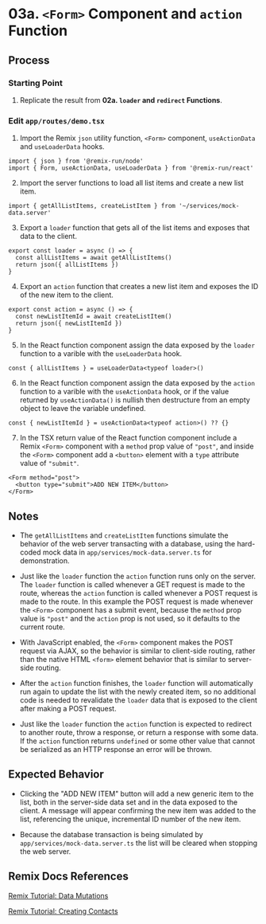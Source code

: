 # 03a. `<Form>` Component and `action` Function

## Process

### Starting Point

1. Replicate the result from **02a. `loader` and `redirect` Functions**.

### Edit `app/routes/demo.tsx`

1. Import the Remix `json` utility function, `<Form>` component, `useActionData` and `useLoaderData` hooks.

```tsx
import { json } from '@remix-run/node'
import { Form, useActionData, useLoaderData } from '@remix-run/react'
```

2. Import the server functions to load all list items and create a new list item.

```tsx
import { getAllListItems, createListItem } from '~/services/mock-data.server'
```

3. Export a `loader` function that gets all of the list items and exposes that data to the client.

```tsx
export const loader = async () => {
  const allListItems = await getAllListItems()
  return json({ allListItems })
}
```

4. Export an `action` function that creates a new list item and exposes the ID of the new item to the client.

```tsx
export const action = async () => {
  const newListItemId = await createListItem()
  return json({ newListItemId })
}
```

5. In the React function component assign the data exposed by the `loader` function to a varible with the `useLoaderData` hook.

```tsx
const { allListItems } = useLoaderData<typeof loader>()
```

6. In the React function component assign the data exposed by the `action` function to a varible with the `useActionData` hook, or if the value returned by `useActionData()` is nullish then destructure from an empty object to leave the variable undefined.

```tsx
const { newListItemId } = useActionData<typeof action>() ?? {}
```

7. In the TSX return value of the React function component include a Remix `<Form>` component with a `method` prop value of `"post"`, and inside the `<Form>` component add a `<button>` element with a `type` attribute value of `"submit"`.

```tsx
<Form method="post">
  <button type="submit">ADD NEW ITEM</button>
</Form>
```

## Notes

- The `getAllListItems` and `createListItem` functions simulate the behavior of the web server transacting with a database, using the hard-coded mock data in `app/services/mock-data.server.ts` for demonstration.

- Just like the `loader` function the `action` function runs only on the server. The `loader` function is called whenever a GET request is made to the route, whereas the `action` function is called whenever a POST request is made to the route. In this example the POST request is made whenever the `<Form>` component has a submit event, because the `method` prop value is `"post"` and the `action` prop is not used, so it defaults to the current route.

- With JavaScript enabled, the `<Form>` component makes the POST request via AJAX, so the behavior is similar to client-side routing, rather than the native HTML `<form>` element behavior that is similar to server-side routing.

- After the `action` function finishes, the `loader` function will automatically run again to update the list with the newly created item, so no additional code is needed to revalidate the `loader` data that is exposed to the client after making a POST request.

- Just like the `loader` function the `action` function is expected to redirect to another route, throw a response, or return a response with some data. If the `action` function returns `undefined` or some other value that cannot be serialized as an HTTP response an error will be thrown.

## Expected Behavior

- Clicking the "ADD NEW ITEM" button will add a new generic item to the list, both in the server-side data set and in the data exposed to the client. A message will appear confirming the new item was added to the list, referencing the unique, incremental ID number of the new item.

- Because the database transaction is being simulated by `app/services/mock-data.server.ts` the list will be cleared when stopping the web server.

## Remix Docs References

[Remix Tutorial: Data Mutations](https://remix.run/docs/en/main/start/tutorial#data-mutations)

[Remix Tutorial: Creating Contacts](https://remix.run/docs/en/main/start/tutorial#creating-contacts)
